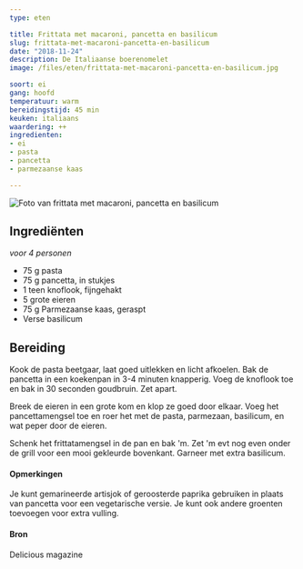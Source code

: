 ```yaml
---
type: eten

title: Frittata met macaroni, pancetta en basilicum
slug: frittata-met-macaroni-pancetta-en-basilicum
date: "2018-11-24"
description: De Italiaanse boerenomelet
image: /files/eten/frittata-met-macaroni-pancetta-en-basilicum.jpg

soort: ei
gang: hoofd
temperatuur: warm
bereidingstijd: 45 min
keuken: italiaans
waardering: ++
ingredienten:
- ei
- pasta
- pancetta
- parmezaanse kaas

---
```


![Foto van frittata met macaroni, pancetta en basilicum](/files/eten/frittata-met-macaroni-pancetta-en-basilicum.jpg)

## Ingrediënten

*voor 4 personen*

* 75 g pasta
* 75 g pancetta, in stukjes
* 1 teen knoflook, fijngehakt
* 5 grote eieren
* 75 g Parmezaanse kaas, geraspt
* Verse basilicum

## Bereiding

Kook de pasta beetgaar, laat goed uitlekken en licht afkoelen.
Bak de pancetta in een koekenpan in 3-4 minuten knapperig. Voeg de knoflook toe en bak in 30 seconden goudbruin. Zet apart.

Breek de eieren in een grote kom en klop ze goed door elkaar. Voeg het pancettamengsel toe en roer het met de pasta, parmezaan, basilicum, en wat peper door de eieren.

Schenk het frittatamengsel in de pan en bak 'm. Zet 'm evt nog even onder de grill voor een mooi gekleurde bovenkant. Garneer met extra basilicum.

#### Opmerkingen

Je kunt gemarineerde artisjok of geroosterde paprika gebruiken in plaats van pancetta voor een vegetarische versie. Je kunt ook andere groenten toevoegen voor extra vulling.

#### Bron

Delicious magazine